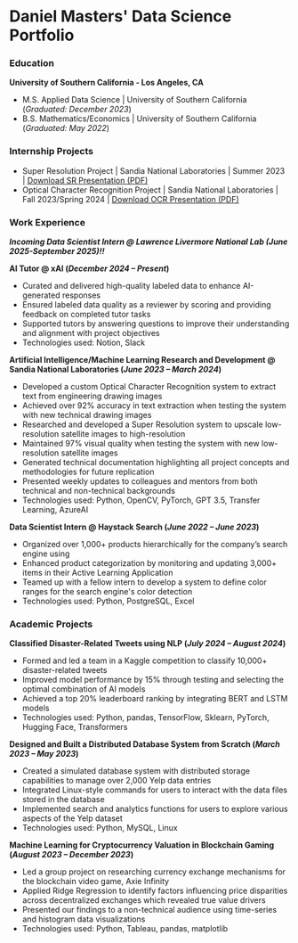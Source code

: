 # Daniel Masters' Data Science Portfolio

### Education
**University of Southern California - Los Angeles, CA**
- M.S. Applied Data Science | University of Southern California (_Graduated: December 2023_)
- B.S. Mathematics/Economics | University of Southern California (_Graduated: May 2022_)

### Internship Projects
- Super Resolution Project | Sandia National Laboratories | Summer 2023 | [Download SR Presentation (PDF)](projects/daniel_masters_sr_git.pdf)
- Optical Character Recognition Project | Sandia National Laboratories | Fall 2023/Spring 2024 | [Download OCR Presentation (PDF)](projects/daniel_masters_ocr_git.pdf)

### Work Experience
**_Incoming Data Scientist Intern @ Lawrence Livermore National Lab (June 2025-September 2025)!!_**

**AI Tutor @ xAI (_December 2024 – Present_)**
- Curated and delivered high-quality labeled data to enhance AI-generated responses
- Ensured labeled data quality as a reviewer by scoring and providing feedback on completed tutor tasks
- Supported tutors by answering questions to improve their understanding and alignment with project objectives
- Technologies used: Notion, Slack

**Artificial Intelligence/Machine Learning Research and Development @ Sandia National Laboratories (_June 2023 – March 2024_)**
- Developed a custom Optical Character Recognition system to extract text from engineering drawing images
- Achieved over 92% accuracy in text extraction when testing the system with new technical drawing images
- Researched and developed a Super Resolution system to upscale low-resolution satellite images to high-resolution
- Maintained 97% visual quality when testing the system with new low-resolution satellite images
- Generated technical documentation highlighting all project concepts and methodologies for future replication
- Presented weekly updates to colleagues and mentors from both technical and non-technical backgrounds
- Technologies used: Python, OpenCV, PyTorch, GPT 3.5, Transfer Learning, AzureAI

**Data Scientist Intern @ Haystack Search (_June 2022 – June 2023_)**
- Organized over 1,000+ products hierarchically for the company’s search engine using
- Enhanced product categorization by monitoring and updating 3,000+ items in their Active Learning Application
- Teamed up with a fellow intern to develop a system to define color ranges for the search engine's color detection
- Technologies used: Python, PostgreSQL, Excel

### Academic Projects
**Classified Disaster-Related Tweets using NLP (_July 2024 – August 2024_)**
- Formed and led a team in a Kaggle competition to classify 10,000+ disaster-related tweets
- Improved model performance by 15% through testing and selecting the optimal combination of AI models
- Achieved a top 20% leaderboard ranking by integrating BERT and LSTM models
- Technologies used: Python, pandas, TensorFlow, Sklearn, PyTorch, Hugging Face, Transformers

**Designed and Built a Distributed Database System from Scratch (_March 2023 – May 2023_)**
-	Created a simulated database system with distributed storage capabilities to manage over 2,000 Yelp data entries
-	Integrated Linux-style commands for users to interact with the data files stored in the database
-	Implemented search and analytics functions for users to explore various aspects of the Yelp dataset
-	Technologies used: Python, MySQL, Linux

**Machine Learning for Cryptocurrency Valuation in Blockchain Gaming (_August 2023 – December 2023_)**
-	Led a group project on researching currency exchange mechanisms for the blockchain video game, Axie Infinity 
-	Applied Ridge Regression to identify factors influencing price disparities across decentralized exchanges which revealed true value drivers 
-	Presented our findings to a non-technical audience using time-series and histogram data visualizations 
-	Technologies used: Python, Tableau, pandas, matplotlib 




  

  
